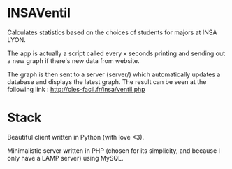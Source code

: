 # INSAVentil
Calculates statistics based on the choices of students for majors at INSA LYON.

The app is actually a script called every x seconds printing and sending out a new graph if there's new data from website.

The graph is then sent to a server (server/) which automatically updates a database and displays the latest graph.
The result can be seen at the following link : http://cles-facil.fr/insa/ventil.php

# Stack
Beautiful client written in Python (with love <3).

Minimalistic server written in PHP (chosen for its simplicity, and because I only have a LAMP server) using MySQL.
